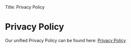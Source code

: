Title: Privacy Policy

# Privacy Policy


Our unified Privacy Policy can be found here: [Privacy Policy](https://rhodecode.com/privacy)
